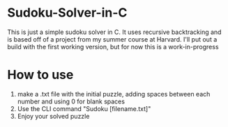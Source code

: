 # Sudoku-Solver-in-C

This is just a simple sudoku solver in C.  It uses recursive backtracking and is based off of a project from 
my summer course at Harvard.  I'll put out a build with the first working version, but for now this is a work-in-progress

# How to use
1. make a .txt file with the initial puzzle, adding spaces between each number and using 0 for blank spaces
2. Use the CLI command "Sudoku [filename.txt]"
3. Enjoy your solved puzzle
